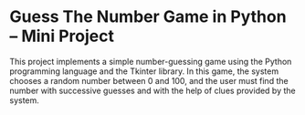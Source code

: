 # Guess The Number Game in Python – Mini Project
This project implements a simple number-guessing game using the Python programming language and the Tkinter library. In this game, the system chooses a random number between 0 and 100, and the user must find the number with successive guesses and with the help of clues provided by the system.